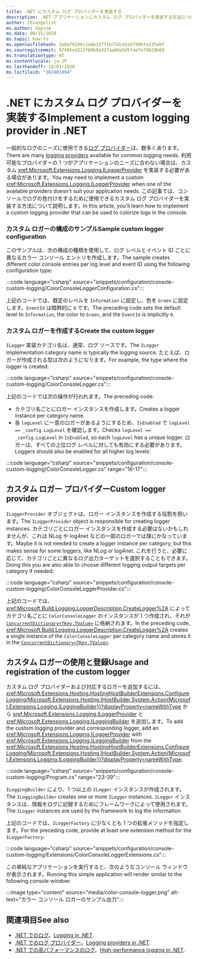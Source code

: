 ```yaml
---
title: .NET にカスタム ログ プロバイダーを実装する
description: .NET アプリケーションにカスタム ログ プロバイダーを実装する方法について説明します。
author: IEvangelist
ms.author: dapine
ms.date: 09/25/2020
ms.topic: how-to
ms.openlocfilehash: 3a0af6296c2ade15ff1b75dce5a5f99bfe235ebf
ms.sourcegitcommit: 97405ed212f69b0a32faa66a5d5fae7e76628b68
ms.translationtype: HT
ms.contentlocale: ja-JP
ms.lasthandoff: 10/01/2020
ms.locfileid: "102401994"
---
```

# <a name="implement-a-custom-logging-provider-in-net"></a><span data-ttu-id="2dd26-103">.NET にカスタム ログ プロバイダーを実装する</span><span class="sxs-lookup"><span data-stu-id="2dd26-103">Implement a custom logging provider in .NET</span></span>

<span data-ttu-id="2dd26-104">一般的なログのニーズに使用できる[ログ プロバイダー](logging-providers.md)は、数多くあります。</span><span class="sxs-lookup"><span data-stu-id="2dd26-104">There are many [logging providers](logging-providers.md) available for common logging needs.</span></span> <span data-ttu-id="2dd26-105">利用可能なプロバイダーの 1 つがアプリケーションのニーズに合わない場合は、カスタム <xref:Microsoft.Extensions.Logging.ILoggerProvider> を実装する必要がある場合があります。</span><span class="sxs-lookup"><span data-stu-id="2dd26-105">You may need to implement a custom <xref:Microsoft.Extensions.Logging.ILoggerProvider> when one of the available providers doesn't suit your application needs.</span></span> <span data-ttu-id="2dd26-106">この記事では、コンソールでログの色付けをするために使用できるカスタム ログ プロバイダーを実装する方法について説明します。</span><span class="sxs-lookup"><span data-stu-id="2dd26-106">In this article, you'll learn how to implement a custom logging provider that can be used to colorize logs in the console.</span></span>

### <a name="sample-custom-logger-configuration"></a><span data-ttu-id="2dd26-107">カスタム ロガーの構成のサンプル</span><span class="sxs-lookup"><span data-stu-id="2dd26-107">Sample custom logger configuration</span></span>

<span data-ttu-id="2dd26-108">このサンプルは、次の構成の種類を使用して、ログ レベルとイベント ID ごとに異なるカラー コンソール エントリを作成します。</span><span class="sxs-lookup"><span data-stu-id="2dd26-108">The sample creates different color console entries per log level and event ID using the following configuration type:</span></span>

:::code language="csharp" source="snippets/configuration/console-custom-logging/ColorConsoleLoggerConfiguration.cs":::

<span data-ttu-id="2dd26-109">上記のコードでは、既定のレベルを `Information` に設定し、色を `Green` に設定します。`EventId` は暗黙的に `0` です。</span><span class="sxs-lookup"><span data-stu-id="2dd26-109">The preceding code sets the default level to `Information`, the color to `Green`, and the `EventId` is implicitly `0`.</span></span>

### <a name="create-the-custom-logger"></a><span data-ttu-id="2dd26-110">カスタム ロガーを作成する</span><span class="sxs-lookup"><span data-stu-id="2dd26-110">Create the custom logger</span></span>

<span data-ttu-id="2dd26-111">`ILogger` 実装カテゴリ名は、通常、ログ ソースです。</span><span class="sxs-lookup"><span data-stu-id="2dd26-111">The `ILogger` implementation category name is typically the logging source.</span></span> <span data-ttu-id="2dd26-112">たとえば、ロガーが作成される型は次のようになります。</span><span class="sxs-lookup"><span data-stu-id="2dd26-112">For example, the type where the logger is created:</span></span>

:::code language="csharp" source="snippets/configuration/console-custom-logging/ColorConsoleLogger.cs":::

<span data-ttu-id="2dd26-113">上記のコードでは次の操作が行われます。</span><span class="sxs-lookup"><span data-stu-id="2dd26-113">The preceding code:</span></span>

- <span data-ttu-id="2dd26-114">カテゴリ名ごとにロガー インスタンスを作成します。</span><span class="sxs-lookup"><span data-stu-id="2dd26-114">Creates a logger instance per category name.</span></span>
- <span data-ttu-id="2dd26-115">各 `logLevel` に一意のロガーがあるようにするため、`IsEnabled` で `logLevel == _config.LogLevel` を確認します。</span><span class="sxs-lookup"><span data-stu-id="2dd26-115">Checks `logLevel == _config.LogLevel` in `IsEnabled`, so each `logLevel` has a unique logger.</span></span> <span data-ttu-id="2dd26-116">ロガーは、すべての上位ログ レベルに対しても有効にする必要があります。</span><span class="sxs-lookup"><span data-stu-id="2dd26-116">Loggers should also be enabled for all higher log levels:</span></span>

:::code language="csharp" source="snippets/configuration/console-custom-logging/ColorConsoleLogger.cs" range="16-17":::

## <a name="custom-logger-provider"></a><span data-ttu-id="2dd26-117">カスタム ロガー プロバイダー</span><span class="sxs-lookup"><span data-stu-id="2dd26-117">Custom logger provider</span></span>

<span data-ttu-id="2dd26-118">`ILoggerProvider` オブジェクトは、ロガー インスタンスを作成する役割を担います。</span><span class="sxs-lookup"><span data-stu-id="2dd26-118">The `ILoggerProvider` object is responsible for creating logger instances.</span></span> <span data-ttu-id="2dd26-119">カテゴリごとにロガー インスタンスを作成する必要はないかもしれませんが、これは NLog や log4net などの一部のロガーでは理にかなっています。</span><span class="sxs-lookup"><span data-stu-id="2dd26-119">Maybe it is not needed to create a logger instance per category, but this makes sense for some loggers, like NLog or log4net.</span></span> <span data-ttu-id="2dd26-120">これを行うと、必要に応じて、カテゴリごとに異なるログ出力ターゲットを選択することもできます。</span><span class="sxs-lookup"><span data-stu-id="2dd26-120">Doing this you are also able to choose different logging output targets per category if needed:</span></span>

:::code language="csharp" source="snippets/configuration/console-custom-logging/ColorConsoleLoggerProvider.cs":::

<span data-ttu-id="2dd26-121">上記のコードでは、<xref:Microsoft.Build.Logging.LoggerDescription.CreateLogger%2A> によってカテゴリ名ごとに `ColorConsoleLogger` のインスタンスが 1 つ作成され、それが [`ConcurrentDictionary<TKey,TValue>`](/dotnet/api/system.collections.concurrent.concurrentdictionary-2) に格納されます。</span><span class="sxs-lookup"><span data-stu-id="2dd26-121">In the preceding code, <xref:Microsoft.Build.Logging.LoggerDescription.CreateLogger%2A> creates a single instance of the `ColorConsoleLogger` per category name and stores it in the [`ConcurrentDictionary<TKey,TValue>`](/dotnet/api/system.collections.concurrent.concurrentdictionary-2).</span></span>

## <a name="usage-and-registration-of-the-custom-logger"></a><span data-ttu-id="2dd26-122">カスタム ロガーの使用と登録</span><span class="sxs-lookup"><span data-stu-id="2dd26-122">Usage and registration of the custom logger</span></span>

<span data-ttu-id="2dd26-123">カスタム ログ プロバイダーおよび対応するロガーを追加するには、<xref:Microsoft.Extensions.Hosting.HostingHostBuilderExtensions.ConfigureLogging(Microsoft.Extensions.Hosting.IHostBuilder,System.Action{Microsoft.Extensions.Logging.ILoggingBuilder})?displayProperty=nameWithType> から <xref:Microsoft.Extensions.Logging.ILoggerProvider> と <xref:Microsoft.Extensions.Logging.ILoggingBuilder> を追加します。</span><span class="sxs-lookup"><span data-stu-id="2dd26-123">To add the custom logging provider and corresponding logger, add an <xref:Microsoft.Extensions.Logging.ILoggerProvider> with <xref:Microsoft.Extensions.Logging.ILoggingBuilder> from the <xref:Microsoft.Extensions.Hosting.HostingHostBuilderExtensions.ConfigureLogging(Microsoft.Extensions.Hosting.IHostBuilder,System.Action{Microsoft.Extensions.Logging.ILoggingBuilder})?displayProperty=nameWithType>:</span></span>

:::code language="csharp" source="snippets/configuration/console-custom-logging/Program.cs" range="23-39":::

<span data-ttu-id="2dd26-124">`ILoggingBuilder` により、1 つ以上の `ILogger` インスタンスが作成されます。</span><span class="sxs-lookup"><span data-stu-id="2dd26-124">The `ILoggingBuilder` creates one or more `ILogger` instances.</span></span> <span data-ttu-id="2dd26-125">`ILogger` インスタンスは、情報をログに記録するためにフレームワークによって使用されます。</span><span class="sxs-lookup"><span data-stu-id="2dd26-125">The `ILogger` instances are used by the framework to log the information.</span></span>

<span data-ttu-id="2dd26-126">上記のコードでは、`ILoggerFactory` に少なくとも 1 つの拡張メソッドを指定します。</span><span class="sxs-lookup"><span data-stu-id="2dd26-126">For the preceding code, provide at least one extension method for the `ILoggerFactory`:</span></span>

:::code language="csharp" source="snippets/configuration/console-custom-logging/Extensions/ColorConsoleLoggerExtensions.cs":::

<span data-ttu-id="2dd26-127">この単純なアプリケーションを実行すると、次のようなコンソール ウィンドウが表示されます。</span><span class="sxs-lookup"><span data-stu-id="2dd26-127">Running this simple application will render similar to the following console window:</span></span>

:::image type="content" source="media/color-console-logger.png" alt-text="カラー コンソール ロガーのサンプル出力":::

## <a name="see-also"></a><span data-ttu-id="2dd26-129">関連項目</span><span class="sxs-lookup"><span data-stu-id="2dd26-129">See also</span></span>

- <span data-ttu-id="2dd26-130">[.NET でのログ](logging.md)。</span><span class="sxs-lookup"><span data-stu-id="2dd26-130">[Logging in .NET](logging.md).</span></span>
- <span data-ttu-id="2dd26-131">[.NET でのログ プロバイダー](logging-providers.md)。</span><span class="sxs-lookup"><span data-stu-id="2dd26-131">[Logging providers in .NET](logging-providers.md).</span></span>
- <span data-ttu-id="2dd26-132">[.NET での高パフォーマンスのログ](high-performance-logging.md)。</span><span class="sxs-lookup"><span data-stu-id="2dd26-132">[High-performance logging in .NET](high-performance-logging.md).</span></span>
